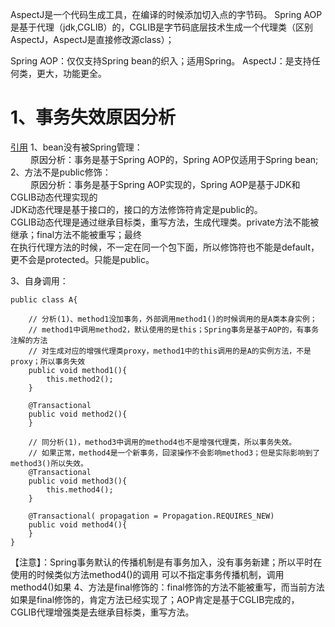 AspectJ是一个代码生成工具，在编译的时候添加切入点的字节码。
Spring AOP是基于代理（jdk,CGLIB）的，CGLIB是字节码底层技术生成一个代理类（区别AspectJ，AspectJ是直接修改源class）；

Spring AOP：仅仅支持Spring bean的织入；适用Spring。
AspectJ：是支持任何类，更大，功能更全。

# 1、事务失效原因分析
[引用](https://www.jianshu.com/p/4120b89190d0)
1、bean没有被Spring管理：  
&emsp;&emsp;  原因分析：事务是基于Spring AOP的，Spring AOP仅适用于Spring bean;  
2、方法不是public修饰：  
&emsp;&emsp;  原因分析：事务是基于Spring AOP实现的，Spring AOP是基于JDK和CGLIB动态代理实现的  
JDK动态代理是基于接口的，接口的方法修饰符肯定是public的。  
CGLIB动态代理是通过继承目标类，重写方法，生成代理类。private方法不能被继承；final方法不能被重写；最终  
在执行代理方法的时候，不一定在同一个包下面，所以修饰符也不能是default，更不会是protected。只能是public。

3、自身调用：
```
public class A{

    // 分析(1)、method1没加事务，外部调用method1()的时候调用的是A类本身实例；
    // method1中调用method2，默认使用的是this；Spring事务是基于AOP的，有事务注解的方法
    // 对生成对应的增强代理类proxy，method1中的this调用的是A的实例方法，不是proxy；所以事务失效
    public void method1(){
        this.method2();
    }
    
    @Transactional
    public void method2(){
    }
    
    // 同分析(1)，method3中调用的method4也不是增强代理类，所以事务失效。
    // 如果正常，method4是一个新事务，回滚操作不会影响method3；但是实际影响到了method3()所以失效。
    @Transactional
    public void method3(){
        this.method4();
    }
    
    @Transactional( propagation = Propagation.REQUIRES_NEW)
    public void method4(){
    }
}
```
【注意】：Spring事务默认的传播机制是有事务加入，没有事务新建；所以平时在使用的时候类似方法method4()的调用
可以不指定事务传播机制，调用method4()如果
4、方法是final修饰的：final修饰的方法不能被重写，而当前方法如果是final修饰的，肯定方法已经实现了；AOP肯定是基于CGLIB完成的，
CGLIB代理增强类是去继承目标类，重写方法。
